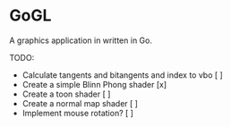 # GoGL
A graphics application in written in Go.

TODO:
- Calculate tangents and bitangents and index to vbo    [ ]
- Create a simple Blinn Phong shader                    [x]
- Create a toon shader                                  [ ]
- Create a normal map shader                            [ ]
- Implement mouse rotation?                             [ ]